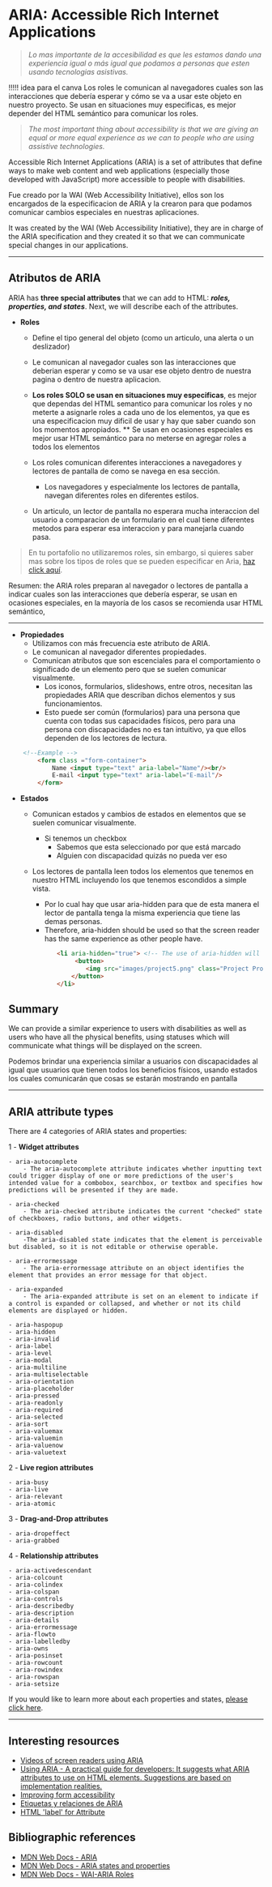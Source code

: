 # ARIA: Accessible Rich Internet Applications

> *Lo mas importante de la accesibilidad es que les estamos dando una experiencia igual o más igual que podamos a personas que esten usando tecnologias asistivas.*

!!!!! idea para el canva Los roles le comunican al navegadores cuales son las interacciones que debería esperar y cómo se va a usar este objeto en nuestro proyecto. Se usan en situaciones muy especificas, es mejor depender del HTML semántico para comunicar los roles.

> *The most important thing about accessibility is that we are giving an equal or more equal experience as we can to people who are using assistive technologies.*


Accessible Rich Internet Applications (ARIA) is a set of attributes that define ways to make web content and web applications (especially those developed with JavaScript) more accessible to people with disabilities.

Fue creado por la WAI (Web Accessibility Initiative), ellos son los encargados de la especificacion de ARIA y la crearon para que podamos comunicar cambios especiales en nuestras aplicaciones.

It was created by the WAI (Web Accessibility Initiative), they are in charge of the ARIA specification and they created it so that we can communicate special changes in our applications.

---

## Atributos de ARIA
ARIA has **three special attributes** that we can add to HTML: **_roles, properties, and states_**. Next, we will describe each of the attributes.

- **Roles**
    - Define el tipo general del objeto (como un articulo, una alerta o un deslizador)
    - Le comunican al navegador cuales son las interacciones que deberian esperar y como se va usar ese objeto dentro de nuestra pagina o dentro de nuestra aplicacion.
    - **Los roles SOLO se usan en situaciones muy especificas**, es mejor que dependas del HTML semantico para comunicar los roles y no meterte a asignarle roles a cada uno de los elementos, ya que es una especificacion muy dificil de usar y hay que saber cuando son los momentos apropiados.
    ** Se usan en ocasiones especiales es mejor usar HTML semántico para no meterse en agregar roles a todos los elementos

    - Los roles comunican diferentes interacciones a navegadores y lectores de pantalla de como se navega en esa sección. 
        - Los navegadores y especialmente los lectores de pantalla, navegan diferentes roles en diferentes estilos.
    - Un articulo, un lector de pantalla no esperara mucha interaccion del usuario a comparacion de un formulario en el cual tiene diferentes metodos para esperar esa interaccion y para manejarla cuando pasa.


 > En tu portafolio no utilizaremos roles, sin embargo, si quieres saber mas sobre los tipos de roles que se pueden especificar en Aria, [haz click aquí](https://developer.mozilla.org/en-US/docs/Web/Accessibility/ARIA/Roles).

Resumen: the ARIA roles preparan al navegador o lectores de pantalla a indicar cuales son las interacciones que debería esperar, se usan en ocasiones especiales, en la mayoría de los casos se recomienda usar HTML semántico,

---

- **Propiedades**
    - Utilizamos con más frecuencia este atributo de ARIA.
    - Le comunican al navegador diferentes propiedades.
    - Comunican atributos que son escenciales para el comportamiento o significado de un elemento pero que se suelen comunicar visualmente.
        - Los iconos, formularios, slideshows, entre otros, necesitan las propiedades ARIA que describan dichos elementos y sus funcionamientos.    
        - Esto puede ser común (formularios) para una persona que cuenta con todas sus capacidades físicos, pero para una persona con discapacidades no es tan intuitivo, ya que ellos dependen de los lectores de lectura.

```HTML
    <!--Example -->
        <form class ="form-container">
            Name <input type="text" aria-label="Name"/><br/>
            E-mail <input type="text" aria-label="E-mail"/>
        </form>
```

- **Estados**
    - Comunican estados y cambios de estados en elementos que se suelen comunicar visualmente.
       - Si tenemos un checkbox
            - Sabemos que esta seleccionado por que está marcado
            - Alguien con discapacidad quizás no pueda ver eso

    - Los lectores de pantalla leen todos los elementos que tenemos en nuestro HTML incluyendo los que tenemos escondidos a simple vista.
        - Por lo cual hay que usar aria-hidden para que de esta manera el lector de pantalla tenga la misma experiencia que tiene las demas personas.
        - Therefore, aria-hidden should be used so that the screen reader has the same experience as other people have.

  ```HTML
            <li aria-hidden="true"> <!-- The use of aria-hidden will hide everything that is inside of this -->
                 <button>
                    <img src="images/project5.png" class="Project Project 5" alt="My fifth project"/>
                </button>
            </li>
    ```

## Summary 

We can provide a similar experience to users with disabilities as well as users who have all the physical benefits, using statuses which will communicate what things will be displayed on the screen.

Podemos brindar una experiencia similar a usuarios con discapacidades al igual que usuarios que tienen todos los beneficios físicos, usando estados los cuales comunicarán que cosas se estarán mostrando en pantalla

---
## ARIA attribute types

There are 4 categories of ARIA states and properties:

1 -  **Widget attributes**

    - aria-autocomplete
        - The aria-autocomplete attribute indicates whether inputting text could trigger display of one or more predictions of the user's intended value for a combobox, searchbox, or textbox and specifies how predictions will be presented if they are made.

    - aria-checked
        - The aria-checked attribute indicates the current "checked" state of checkboxes, radio buttons, and other widgets.

    - aria-disabled
        -The aria-disabled state indicates that the element is perceivable but disabled, so it is not editable or otherwise operable.

    - aria-errormessage
        - The aria-errormessage attribute on an object identifies the element that provides an error message for that object.

    - aria-expanded
        - The aria-expanded attribute is set on an element to indicate if a control is expanded or collapsed, and whether or not its child elements are displayed or hidden.

    - aria-haspopup
    - aria-hidden
    - aria-invalid
    - aria-label
    - aria-level
    - aria-modal
    - aria-multiline
    - aria-multiselectable
    - aria-orientation
    - aria-placeholder
    - aria-pressed
    - aria-readonly
    - aria-required
    - aria-selected 
    - aria-sort
    - aria-valuemax
    - aria-valuemin
    - aria-valuenow
    - aria-valuetext

2 - **Live region attributes**

    - aria-busy
    - aria-live
    - aria-relevant
    - aria-atomic

3 - **Drag-and-Drop attributes**

    - aria-dropeffect
    - aria-grabbed

4 - **Relationship attributes**

    - aria-activedescendant
    - aria-colcount
    - aria-colindex
    - aria-colspan
    - aria-controls
    - aria-describedby
    - aria-description
    - aria-details
    - aria-errormessage
    - aria-flowto
    - aria-labelledby
    - aria-owns
    - aria-posinset
    - aria-rowcount
    - aria-rowindex
    - aria-rowspan
    - aria-setsize

If you would like to learn more about each properties and states, [please click here](https://developer.mozilla.org/en-US/docs/Web/Accessibility/ARIA/Attributes#aria_attribute_types).

---

## Interesting resources
- [Videos of screen readers using ARIA](https://zomigi.com/blog/videos-of-screen-readers-using-aria-updated/)
- [Using ARIA - A practical guide for developers:  It suggests what ARIA attributes to use on HTML elements. Suggestions are based on implementation realities.](https://w3c.github.io/using-aria/)
- [Improving form accessibility](https://developer.mozilla.org/en-US/docs/Web/Accessibility/ARIA/forms)
- [Etiquetas y relaciones de ARIA](https://developers.google.com/web/fundamentals/accessibility/semantics-aria/aria-labels-and-relationships)
- [HTML 'label' for Attribute](https://www.w3schools.com/tags/att_label_for.asp)
## Bibliographic references
- [MDN Web Docs - ARIA](https://developer.mozilla.org/en-US/docs/Web/Accessibility/ARIA)
- [MDN Web Docs - ARIA states and properties](https://developer.mozilla.org/en-US/docs/Web/Accessibility/ARIA/Attributes)
- [MDN Web Docs - WAI-ARIA Roles](https://developer.mozilla.org/en-US/docs/Web/Accessibility/ARIA/Roles)